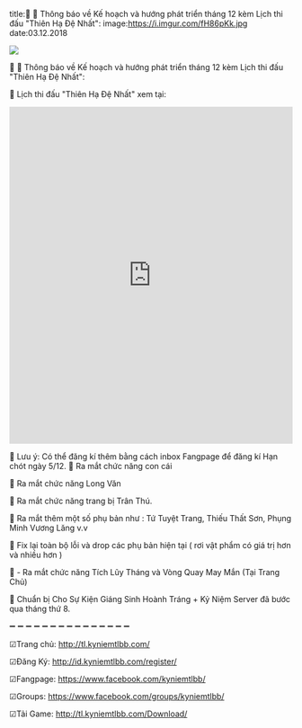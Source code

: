 title:📢 📢 Thông báo về Kế hoạch và hướng phát triển tháng 12 kèm Lịch thi đấu "Thiên Hạ Đệ Nhất":
image:https://i.imgur.com/fH86pKk.jpg
date:03.12.2018

![](https://i.imgur.com/fH86pKk.jpg)

📢 📢 Thông báo về Kế hoạch và hướng phát triển tháng 12 kèm Lịch thi đấu "Thiên Hạ Đệ Nhất":

🔰 Lịch thi đấu "Thiên Hạ Đệ Nhất" xem tại:

<iframe src="https://docs.google.com/spreadsheets/d/e/2PACX-1vQChCyw-ml2Fh7YgRZ8XJ2CqBdGZyxJPmt67iBs3s6wNbTzWwAdo-f9h3eXc5DLmE71fyVUbbAWDtFO/pubhtml?gid=1182578525&amp;single=true&amp;widget=true&amp;headers=false" width="100%" height="600" frameBorder="0"></iframe>

🛑 Lưu ý: Có thể đăng kí thêm bằng cách inbox Fangpage để đăng kí Hạn chót ngày 5/12.
💠 Ra mắt chức năng con cái

💠 Ra mắt chức năng Long Văn

💠 Ra mắt chức năng trang bị Trân Thú.

💠 Ra mắt thêm một số phụ bản như : Tứ Tuyệt Trang, Thiếu Thất Sơn, Phụng Minh Vương Lăng v.v

💠 Fix lại toàn bộ lỗi và drop các phụ bản hiện tại ( rơi vật phẩm có giá trị hơn và nhiều hơn )

💠 - Ra mắt chức năng Tích Lũy Tháng và Vòng Quay May Mắn (Tại Trang Chủ)

💠 Chuẩn bị Cho Sự Kiện Giáng Sinh Hoành Tráng + Kỷ Niệm Server đã bước qua tháng thứ 8.

➖ ➖ ➖ ➖ ➖ ➖ ➖ ➖ ➖ ➖ ➖ ➖ ➖ ➖ ➖

☑Trang chủ: http://tl.kyniemtlbb.com/

☑Đăng Ký: http://id.kyniemtlbb.com/register/

☑Fangpage: https://www.facebook.com/kyniemtlbb/

☑Groups: https://www.facebook.com/groups/kyniemtlbb/

☑Tải Game: http://tl.kyniemtlbb.com/Download/

